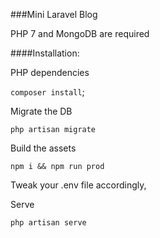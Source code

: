 ###Mini Laravel Blog

PHP 7 and MongoDB are required

####Installation:

PHP dependencies

``composer install``;

Migrate the DB

```php artisan migrate```

Build the assets

```npm i && npm run prod```

Tweak your .env file accordingly, 

Serve

```php artisan serve```
